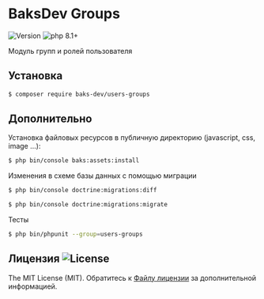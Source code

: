 # BaksDev Groups

![Version](https://img.shields.io/badge/version-6.3.3-blue) ![php 8.1+](https://img.shields.io/badge/php-min%208.1-red.svg)

Модуль групп и ролей пользователя

## Установка

``` bash
$ composer require baks-dev/users-groups
```

## Дополнительно

Установка файловых ресурсов в публичную директорию (javascript, css, image ...):

``` bash
$ php bin/console baks:assets:install
```


Изменения в схеме базы данных с помощью миграции

``` bash
$ php bin/console doctrine:migrations:diff

$ php bin/console doctrine:migrations:migrate
```

Тесты

``` bash
$ php bin/phpunit --group=users-groups
```

## Лицензия ![License](https://img.shields.io/badge/MIT-green)

The MIT License (MIT). Обратитесь к [Файлу лицензии](LICENSE.md) за дополнительной информацией.


